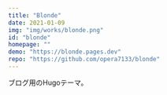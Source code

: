 ```yaml
---
title: "Blonde"
date: 2021-01-09 
img: "img/works/blonde.png"
id: "blonde"
homepage: ""
demo: "https://blonde.pages.dev"
repo: "https://github.com/opera7133/blonde"
---
```


ブログ用のHugoテーマ。